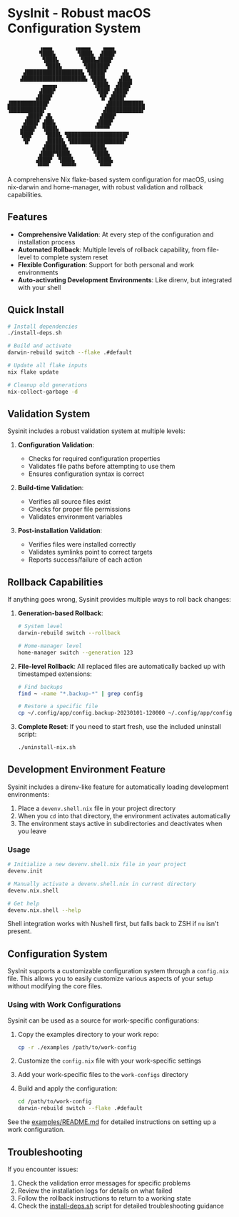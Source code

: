 # SysInit - Robust macOS Configuration System

```ascii
          ▗▄▄▄       ▗▄▄▄▄    ▄▄▄▖
          ▜███▙       ▜███▙  ▟███▛
           ▜███▙       ▜███▙▟███▛
            ▜███▙       ▜██████▛
     ▟█████████████████▙ ▜████▛     ▟▙
    ▟███████████████████▙ ▜███▙    ▟██▙
           ▄▄▄▄▖           ▜███▙  ▟███▛
          ▟███▛             ▜██▛ ▟███▛
         ▟███▛               ▜▛ ▟███▛
▟███████████▛                  ▟██████████▙
▜██████████▛                  ▟███████████▛
      ▟███▛ ▟▙               ▟███▛
     ▟███▛ ▟██▙             ▟███▛
    ▟███▛  ▜███▙           ▝▀▀▀▀
    ▜██▛    ▜███▙ ▜██████████████████▛
     ▜▛     ▟████▙ ▜████████████████▛
           ▟██████▙       ▜███▙
          ▟███▛▜███▙       ▜███▙
         ▟███▛  ▜███▙       ▜███▙
         ▝▀▀▀    ▀▀▀▀▘       ▀▀▀▘
```

A comprehensive Nix flake-based system configuration for macOS, using nix-darwin and home-manager, with robust validation and rollback capabilities.

## Features

- **Comprehensive Validation**: At every step of the configuration and installation process
- **Automated Rollback**: Multiple levels of rollback capability, from file-level to complete system reset
- **Flexible Configuration**: Support for both personal and work environments
- **Auto-activating Development Environments**: Like direnv, but integrated with your shell

## Quick Install

```bash
# Install dependencies
./install-deps.sh

# Build and activate
darwin-rebuild switch --flake .#default

# Update all flake inputs
nix flake update

# Cleanup old generations
nix-collect-garbage -d
```

## Validation System

Sysinit includes a robust validation system at multiple levels:

1. **Configuration Validation**:
   - Checks for required configuration properties
   - Validates file paths before attempting to use them
   - Ensures configuration syntax is correct

2. **Build-time Validation**:
   - Verifies all source files exist
   - Checks for proper file permissions
   - Validates environment variables

3. **Post-installation Validation**:
   - Verifies files were installed correctly
   - Validates symlinks point to correct targets
   - Reports success/failure of each action

## Rollback Capabilities

If anything goes wrong, Sysinit provides multiple ways to roll back changes:

1. **Generation-based Rollback**:
   ```bash
   # System level
   darwin-rebuild switch --rollback
   
   # Home-manager level
   home-manager switch --generation 123
   ```

2. **File-level Rollback**:
   All replaced files are automatically backed up with timestamped extensions:
   ```bash
   # Find backups
   find ~ -name "*.backup-*" | grep config
   
   # Restore a specific file
   cp ~/.config/app/config.backup-20230101-120000 ~/.config/app/config
   ```

3. **Complete Reset**:
   If you need to start fresh, use the included uninstall script:
   ```bash
   ./uninstall-nix.sh
   ```

## Development Environment Feature

Sysinit includes a direnv-like feature for automatically loading development environments:

1. Place a `devenv.shell.nix` file in your project directory
2. When you `cd` into that directory, the environment activates automatically
3. The environment stays active in subdirectories and deactivates when you leave

### Usage

```bash
# Initialize a new devenv.shell.nix file in your project
devenv.init

# Manually activate a devenv.shell.nix in current directory
devenv.nix.shell

# Get help
devenv.nix.shell --help
```

Shell integration works with Nushell first, but falls back to ZSH if `nu` isn't present.

## Configuration System

SysInit supports a customizable configuration system through a `config.nix` file. This allows you to easily customize various aspects of your setup without modifying the core files.

### Using with Work Configurations

Sysinit can be used as a source for work-specific configurations:

1. Copy the examples directory to your work repo:
   ```bash
   cp -r ./examples /path/to/work-config
   ```

2. Customize the `config.nix` file with your work-specific settings
3. Add your work-specific files to the `work-configs` directory
4. Build and apply the configuration:
   ```bash
   cd /path/to/work-config
   darwin-rebuild switch --flake .#default
   ```

See the [examples/README.md](examples/README.md) for detailed instructions on setting up a work configuration.

## Troubleshooting

If you encounter issues:

1. Check the validation error messages for specific problems
2. Review the installation logs for details on what failed
3. Follow the rollback instructions to return to a working state
4. Check the [install-deps.sh](install-deps.sh) script for detailed troubleshooting guidance
